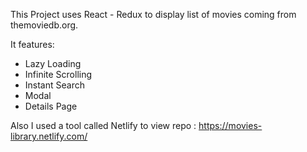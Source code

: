 This Project uses React - Redux to display list of movies coming from themoviedb.org.

It features:

- Lazy Loading
- Infinite Scrolling
- Instant Search
- Modal
- Details Page

Also I used a tool called Netlify to view repo : https://movies-library.netlify.com/

